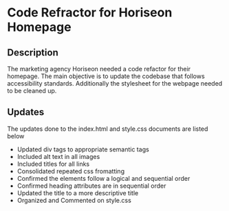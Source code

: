 # Code Refractor for Horiseon Homepage
## Description
The marketing agency Horiseon needed a code refactor for their homepage. The main objective is to update the codebase that follows accessibility standards. Additionally the stylesheet for the webpage needed to be cleaned up.

## Updates
The updates done to the index.html and style.css documents are listed below

- Updated div tags to appropriate semantic tags
- Included alt text in all images
- Included titles for all links
- Consolidated repeated css fromatting
- Confirmed the elements follow a logical and sequential order
- Confirmed heading attributes are in sequential order
- Updated the title to a more descriptive title
- Organized and Commented on style.css


